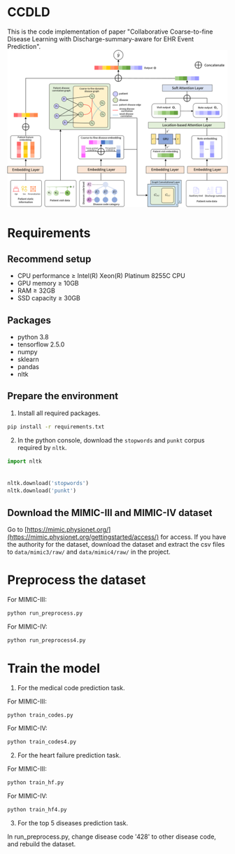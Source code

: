 # CCDLD

This is the code implementation of paper "Collaborative Coarse-to-fine Disease Learning with Discharge-summary-aware for EHR Event Prediction".
![model](model.png)


# Requirements

## Recommend setup

- CPU performance ≥ Intel(R) Xeon(R) Platinum 8255C CPU
- GPU memory ≥ 10GB
- RAM ≥ 32GB
- SSD capacity ≥ 30GB

## Packages

- python 3.8
- tensorflow 2.5.0
- numpy
- sklearn
- pandas
- nltk

## Prepare the environment

1. Install all required packages.

```bash
pip install -r requirements.txt
```

2. In the python console, download the `stopwords` and `punkt` corpus required by `nltk`.

```python
import nltk


nltk.download('stopwords')
nltk.download('punkt')
```

## Download the MIMIC-III and MIMIC-IV dataset

Go to [https://mimic.physionet.org/](https://mimic.physionet.org/gettingstarted/access/) for access. If you have the authority for the dataset, download the dataset and extract the csv files to `data/mimic3/raw/` and `data/mimic4/raw/` in the project.

# Preprocess the dataset

For MIMIC-III:
```bash
python run_preprocess.py
```
For MIMIC-IV:
```bash
python run_preprocess4.py
```

# Train the model

1. For the medical code prediction task.

For MIMIC-III:
```bash
python train_codes.py
```
For MIMIC-IV:
```bash
python train_codes4.py
```

2. For the heart failure prediction task.

For MIMIC-III:
```bash
python train_hf.py
```
For MIMIC-IV:
```bash
python train_hf4.py
```

3. For the top 5 diseases prediction task.

In run_preprocess.py, change disease code '428' to other disease code, and rebuild the dataset.
